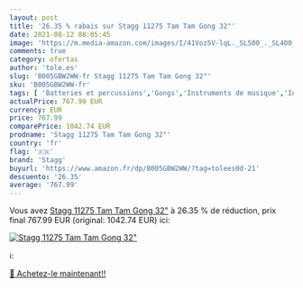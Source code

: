 ```yaml
---
layout: post
title: '26.35 % rabais sur Stagg 11275 Tam Tam Gong 32"'
date: 2021-08-12 08:05:45
image: 'https://m.media-amazon.com/images/I/41Voz5V-lqL._SL500_._SL400_.jpg'
comments: true
category: ofertas
author: 'tole.es'
slug: 'B005GBW2WW-fr Stagg 11275 Tam Tam Gong 32"'
sku: 'B005GBW2WW-fr'
tags: [ 'Batteries et percussions','Gongs','Instruments de musique','Instruments de musique et Sono','stagg', ]
actualPrice: 767.99 EUR
currency: EUR
price: 767.99
comparePrice: 1042.74 EUR
prodname: 'Stagg 11275 Tam Tam Gong 32"'
country: 'fr'
flag: '🇫🇷'
brand: 'Stagg'
buyurl: 'https://www.amazon.fr/dp/B005GBW2WW/?tag=tolees0d-21'
descuento: '26.35'
average: '767.99'
---
```


Vous avez [Stagg 11275 Tam Tam Gong 32"](https://www.amazon.fr/dp/B005GBW2WW/?tag=tolees0d-21)  à  26.35 % de réduction, prix final  767.99 EUR (original: 1042.74 EUR) ici:

[![Stagg 11275 Tam Tam Gong 32"](https://m.media-amazon.com/images/I/41Voz5V-lqL._SL500_._SL400_.jpg)](https://www.amazon.fr/dp/B005GBW2WW/?tag=tolees0d-21)

ℹ️:


[🛒 Achetez-le maintenant!!](https://www.amazon.fr/dp/B005GBW2WW/?tag=tolees0d-21)
